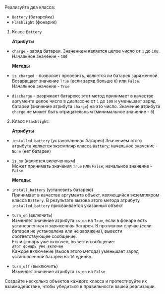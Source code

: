 Реализуйте два класса: 
* `Battery` (батарейка)
* `Flashlight` (фонарик)


1. Класс `Battery`

    **Атрибуты**

* `charge` - заряд батареи. Значением является целое число от `1` до `100`. Начальное значение - `100`

    **Методы**

* `is_charged` - позволяет проверить, является ли батарея заряженной. Возвращает значение `True` (если заряд больше `0`) или `False`. Начальное значение - `True`

* `discharge` - разряжает батарею; этот метод принимает в качестве аргумента целое число в диапазоне от `1` до `100` и уменьшает заряд батареи (значение атрибута `charge`) на это число. Значение атрибута `charge` не может быть отрицательным (минимальное значение - `0`)


2. Класс `Flashlight`:

    **Атрибуты**
    
* `installed_battery` (установленная батарея) Значением этого атрибута является экземпляр класса `Battery`; начальное значение - `None` (нет батареи)

* `is_on` (является включенным)  
Может принимать значения `True` или `False`; начальное значение - `False`

    **Методы**:

* `install_battery` (установить батарею)  
  Принимает в качестве аргумента объект, являющийся экземпляром класса `Battery`. В результате вызова этого метода атрибуту `installed_battery` присваивается указанный объект 
* `turn_on` (включить)  
  Изменяет значение атрибута `is_on` на `True`, если в фонаре есть установленная и заряженная батарея. В противном случае (если батарея не установлена или не заряжена), вывести соответствующее сообщение.  
  Если фонарь уже включен, вывести сообщение:  
  `Этот фонарь уже включен`  
  Каждое включение (вызов этого метода) уменьшает заряд установленной батареи на `10` единиц.
* `turn_off` (выключить)  
  Изменяет значение атрибута `is_on` на `False`

Создайте несколько объектов каждого класса и протестируйте их взаимодействие, чтобы убедиться в правильности вашей реализации.